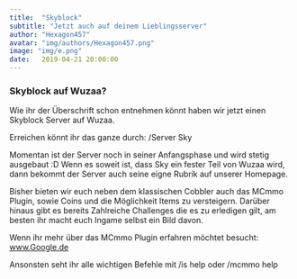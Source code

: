 ```yaml
---
title:  "Skyblock"
subtitle: "Jetzt auch auf deinem Lieblingsserver"
author: "Hexagon457"
avatar: "img/authors/Hexagon457.png"
image: "img/e.png"
date:   2019-04-21 20:00:00
---
```


### Skyblock auf Wuzaa?
Wie ihr der Überschrift schon entnehmen könnt haben wir jetzt einen Skyblock Server auf Wuzaa.

Erreichen könnt ihr das ganze durch: /Server Sky

Momentan ist der Server noch in seiner Anfangsphase und wird stetig ausgebaut :D Wenn es soweit ist,
dass Sky ein fester Teil von Wuzaa wird, dann bekommt der Server auch seine eigne Rubrik auf 
unserer Homepage.

Bisher bieten wir euch neben dem klassischen Cobbler auch das MCmmo Plugin, sowie Coins und die
Möglichkeit Items zu versteigern. Darüber hinaus gibt es bereits Zahlreiche Challenges die es zu
erledigen gilt, am besten ihr macht euch Ingame selbst ein Bild davon.

Wenn ihr mehr über das MCmmo Plugin erfahren möchtet besucht: www.Google.de

Ansonsten seht ihr alle wichtigen Befehle mit /is help oder /mcmmo help